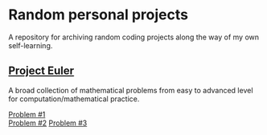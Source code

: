# Random personal projects


A repository for archiving random coding projects along the way of my own self-learning.

## [Project Euler](https://projecteuler.net/about)
A broad collection of mathematical problems from easy to advanced level for computation/mathematical practice.

[Problem #1](https://nghiemdangvo.github.io/random/Project_Euler_1.html)<br>
[Problem #2](https://nghiemdangvo.github.io/random/EvenFib.html)
[Problem #3](https://nghiemdangvo.github.io/random/PE_3.html)


